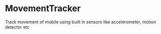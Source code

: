 # MovementTracker
Track movement of mobile using built in sensors like accelerometer, motion detector etc
